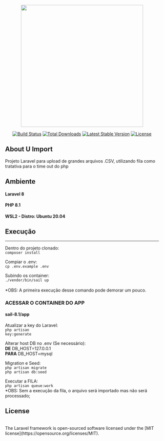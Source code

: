<p align="center"><a href="https://laravel.com" target="_blank"><img src="https://raw.githubusercontent.com/laravel/art/master/logo-lockup/5%20SVG/2%20CMYK/1%20Full%20Color/laravel-logolockup-cmyk-red.svg" width="400"></a></p>

<p align="center">
<a href="https://travis-ci.org/laravel/framework"><img src="https://travis-ci.org/laravel/framework.svg" alt="Build Status"></a>
<a href="https://packagist.org/packages/laravel/framework"><img src="https://img.shields.io/packagist/dt/laravel/framework" alt="Total Downloads"></a>
<a href="https://packagist.org/packages/laravel/framework"><img src="https://img.shields.io/packagist/v/laravel/framework" alt="Latest Stable Version"></a>
<a href="https://packagist.org/packages/laravel/framework"><img src="https://img.shields.io/packagist/l/laravel/framework" alt="License"></a>
</p>

## About U Import

Projeto Laravel para upload de grandes arquivos .CSV, utilizando fila como tratativa para o time out do php

## Ambiente
#### Laravel 8
#### PHP 8.1
#### WSL2 - Distro: Ubuntu 20.04

## Execução

-------------------------
Dentro do projeto clonado:</br>
    <code>composer install</code>
 
Compiar o .env: </br>
    <code>cp .env.example .env</code>
    
Subindo os container:</br>
    <code>./vendor/bin/sail up</code>
</br>   
*OBS: A primeira execução desse comando pode demorar um pouco.


### ACESSAR O CONTAINER DO APP 
#### sail-8.1/app

Atualizar a key do Laravel:</br>
    <code>php artisan key:generate</code>

Alterar host DB no .env (Se necessário):</br>
    <b>DE</b> DB_HOST=127.0.0.1</br>
    <b>PARA</b> DB_HOST=mysql

Migration e Seed:</br>
    <code>php artisan migrate</code></br>
    <code>php artisan db:seed</code>

Executar a FILA:</br>
    <code>php artisan queue:work</code>
</br>
*OBS: Sem a execução da fila, o arquivo será importado mas não será processado;

## License
</br>
The Laravel framework is open-sourced software licensed under the [MIT license](https://opensource.org/licenses/MIT).
